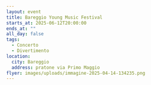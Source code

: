 ```yaml
---
layout: event
title: Bareggio Young Music Festival
starts_at: 2025-06-12T20:00:00
ends_at: ""
all_day: false
tags:
  - Concerto
  - Divertimento
location:
  city: Bareggio
  address: pratone via Primo Maggio
flyer: images/uploads/immagine-2025-04-14-134235.png
---
```

